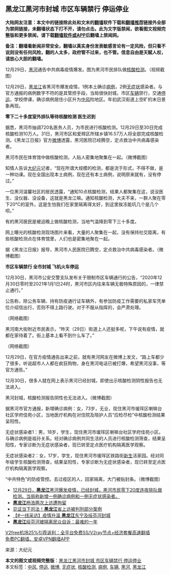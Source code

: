  <h2>黑龙江黑河市封城 市区车辆禁行 停运停业</h2> <p class="notice"><b>大陆网友注意：本文中的链接除此处和文末的<a href="https://github.com/bannedbook/fanqiang" >翻墙</a>软件下载和<a href="https://github.com/killgcd/justmysocks/blob/master/README.md">翻墙推荐</a>链接外全部为禁网链接，未翻墙状态下打不开，请勿点击。此为文字版禁闻，欲看图文视频完整版和更多禁闻，请下载<a href="https://github.com/bannedbook/fanqiang">翻墙软件或APP</a>后翻墙上禁闻网。</p><p>备注：翻墙看新闻非常安全，翻墙以真实身份发表敏感言论有一定风险，但只看不说则没有任何风险，翻的人太多，政府管不过来，也不管。信息自由是天赋人权，请放心大胆的翻墙。</b></p>  <div class="entry"> <p id="conimg">12月29日，<a href="https://www.bannedbook.org/bnews/tag/%e9%bb%91%e6%b2%b3/" class="st_tag internal_tag" rel="tag" title="标签 黑河 下的日志">黑河</a>通告中共病毒疫情爆发。图为黑河市民排队做<a href="https://www.bannedbook.org/bnews/tag/%E6%A0%B8%E9%85%B8%E6%A3%80%E6%B5%8B/" class="st_tag internal_tag" rel="tag" title="标签 核酸检测 下的日志">核酸检测</a>。（视频截图）</p> <p>12月29日，<a href="https://www.bannedbook.org/bnews/tag/%e9%bb%91%e9%be%99%e6%b1%9f/" class="st_tag internal_tag" rel="tag" title="标签 黑龙江 下的日志">黑龙江</a>省黑河市爆发疫情，1例本土确诊<a href="https://www.bannedbook.org/bnews/tag/%E7%97%85%E4%BE%8B/" class="st_tag internal_tag" rel="tag" title="标签 病例 下的日志">病例</a>，2例<a href="https://www.bannedbook.org/bnews/tag/%E6%97%A0%E7%97%87%E7%8A%B6/" class="st_tag internal_tag" rel="tag" title="标签 无症状 下的日志">无症状</a>感染者。与官方通报的病例数字不符的是其管控手段，当局很快封城，市区<a href="https://www.bannedbook.org/bnews/tag/%E8%BD%A6%E8%BE%86/" class="st_tag internal_tag" rel="tag" title="标签 车辆 下的日志">车辆</a>禁行，交通<a href="https://www.bannedbook.org/bnews/tag/%E5%81%9C%E8%BF%90/" class="st_tag internal_tag" rel="tag" title="标签 停运 下的日志">停运</a>，学校停课，确诊病例居住小区升为<a href="https://www.bannedbook.org/bnews/tag/%E4%B8%AD%E9%A3%8E/" class="st_tag internal_tag" rel="tag" title="标签 中风 下的日志">中风</a>险地区。年初武汉街道上空旷的末日景象再现。</p> <p><strong>零下二十多度室外排队等待核酸检测 医生迟到</strong></p> <p>据悉，黑河市抽调720名医务人员，为市民进行核酸检测。12月29日至30日完成核酸检测10万人。31日，黑河市区和爱辉区所辖乡镇16.57万人将全部完成核酸检测。《黑龙江日报》官方<a href="https://www.bannedbook.org/bnews/tag/%e5%be%ae%e5%8d%9a/" class="st_tag internal_tag" rel="tag" title="标签 微博 下的日志">微博</a>透露，黑河医院已经腾空，定点救治中共病毒感染者。</p> <p>黑河市民在体育馆中做核酸检测，人贴人密集地聚集在一起。（微博截图）</p> <p>知情人告诉<span class='wp_keywordlink_affiliate'><a href="http://www.epochtimes.com/" title="大纪元" target="_blank">大纪元</a></span>记者，“现在所谓大规模的检测，都是流于形式，不得不做，是一种功课。现在全国出现本土病例，现在还有本土病例，说明原来就有，没有停过。”</p>  <p>一位黑河温馨社区的居民透露，“通知10点核酸检测，结果人都聚集在这，说没医生、没仪器、没设备，这就是黑龙江嘛。通知核酸检测，大夫不来，一群人聚在零下20℃的室外，这是生怕我们在家里隔离得太好，到这里挨冻能坑几个是几个呗。”</p> <p>有的黑河居民是被迫晚上做核酸检测，当地气温降到零下三十多度。</p> <p>网上曝光的核酸检测现场图片来看，大量的人聚集在一起，没有保持社交距离，有些核酸检测点在体育馆里，人们也是密集地聚在一起。</p> <p>据《黑龙江日报》报导，黑河市人民医院已腾空，定点救治中共病毒感染者。（微博截图）</p> <p><strong>市区车辆禁行 全市封城 飞机火车停运</strong></p> <p>12月30日，黑河市公安交警支队发布关于限制市区车辆通行的公告，“2020年12月30日零时至2021年1月1日24时，黑河市区内往来车辆无极特殊原因的，一律禁止通行。”</p>  <p>公告称，除公务车辆、持有防疫通行证车辆外，有参加防疫工作需要的私家车凭单位介绍信出行，否则不得上路行驶。对于不服从指挥的，会严肃处理。</p> <p>（网络截图）</p> <p>黑河南大街附近市民表示，“昨天（29日）街道上人还挺多呢，下午说有疫情，就都在家待着了。街上基本上看不到什么车了。”</p> <p>（网络截图）</p> <p>12月29日，在官方疫情通告出来之前，就有黑河网友在微博上发文，“路上车都少了很多，听说超市人人都在疯狂购物，身在黑河电话已被打爆，希望黑河没事，等官方通告。”</p> <p>12月30日，很多人就在网上表示黑河已经封城，即使出示核酸检测阴性报告也无法进入。</p>  <p>黑河封城，核酸检测报告阴性也无法进入。（微博截图）</p> <p>据黑河市官方通报，新增确诊病例：女，73岁，无业，现住黑河市瑗珲区喇嘛台社区学府佳苑小区，当地医疗机构在对住院及陪护人员“应检尽检”中核酸检测结果呈阳性。</p> <p>无症状感染者1：男，18岁，学生，现住黑河市瑗珲区喇嘛台社区学府佳苑小区。与确诊病例是祖孙关系。经对确诊病例共同生活的人员进行核酸检测筛查，结果呈阳性，专家诊断为无症状感染者，现已转至定点医疗机构隔离医学观察。</p> <p>无症状感染者2：女，17岁，学生，现住黑河市瑗珲区铁路街<span class='wp_keywordlink'><a href="https://www.bannedbook.org/forum2/topic1642.html" title="正见网《新生》" target="_blank">新生</a></span>活家园。经对同年级学生核酸检测筛查，结果呈阳性，专家诊断为无症状感染者，现已转至定点医疗机构隔离医学观察。</p> <p>“中共特色”的防疫管控。去过疫区的人，回家隔离，大门被贴封条。（微博截图）</p> <ul class='op-related-articles' title='相关阅读'> <li><a href='https://www.bannedbook.org/bnews/bannedvideo/20201230/1457932.html' target='_blank'>12月29日，<b>黑龙江</b>黑河爆发疫情，已经封城，黑河市民零下20度连夜排队做检测。当局称新增一例确诊病例和一例无症状感染者。</a></li> <li><a href='https://www.bannedbook.org/bnews/renquan/20201224/1453932.html' target='_blank'><b>黑龙江</b>杨浩两次上访遭拘留</a></li> <li><a href='https://www.bannedbook.org/bnews/weiquan/20201222/1453027.html' target='_blank'>见证当下司法&#65281;<b>黑龙江</b>省上访被判刑部分案例</a></li> <li><a href='https://www.bannedbook.org/bnews/bannedvideo/20201221/1452328.html' target='_blank'>【#一线采访】疫情升温 <b>黑龙江</b>东宁及绥芬河封城</a></li> <li><a href='https://www.bannedbook.org/bnews/cbnews/20201220/1451286.html' target='_blank'><b>黑龙江</b>绥芬河被隔离民众自诉：最难的一年</a></li> </ul> <p class="texttj"> <a href="https://github.com/bannedbook/fanqiang/wiki/V2ray%E6%9C%BA%E5%9C%BA" target="_blank">V2free机场25%引荐返利：全平台免费SS/V2ray节点+经济套餐高速翻墙</a><br/> <a href="https://github.com/bannedbook/fanqiang/wiki/%E7%A6%81%E9%97%BB%E7%BD%91%E5%AE%89%E5%8D%93%E7%BF%BB%E5%A2%99%E6%96%B0%E9%97%BBAPP" target="_blank">免费PC翻墙、安卓VPN翻墙APP</a></p><p> 来源：大纪元 </p> <a name='sharetosocial'></a>       <div><b>本文的图文或视频完整版</b>：<a href='https://www.bannedbook.org/bnews/cbnews/20201231/1458579.html'>黑龙江黑河市封城 市区车辆禁行 停运停业</a></div>  </div><!--END ENTRY--> <div class="postfooter"> <div>本文标签：<a href="https://www.bannedbook.org/bnews/tag/%E4%B8%AD%E9%A3%8E/" rel="tag">中风</a>, <a href="https://www.bannedbook.org/bnews/tag/%E5%81%9C%E8%BF%90/" rel="tag">停运</a>, <a href="https://www.bannedbook.org/bnews/tag/%e5%be%ae%e5%8d%9a/" rel="tag">微博</a>, <a href="https://www.bannedbook.org/bnews/tag/%E6%97%A0%E7%97%87%E7%8A%B6/" rel="tag">无症状</a>, <a href="https://www.bannedbook.org/bnews/tag/%E6%A0%B8%E9%85%B8%E6%A3%80%E6%B5%8B/" rel="tag">核酸检测</a>, <a href="https://www.bannedbook.org/bnews/tag/%E7%97%85%E4%BE%8B/" rel="tag">病例</a>, <a href="https://www.bannedbook.org/bnews/tag/%E8%BD%A6%E8%BE%86/" rel="tag">车辆</a>, <a href="https://www.bannedbook.org/bnews/tag/%e9%bb%91%e6%b2%b3/" rel="tag">黑河</a>, <a href="https://www.bannedbook.org/bnews/tag/%e9%bb%91%e9%be%99%e6%b1%9f/" rel="tag">黑龙江</a></div>  </div><!--END POSTFOOTER--> 